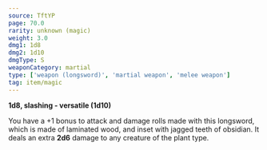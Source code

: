 ```yaml
---
source: TftYP
page: 70.0
rarity: unknown (magic)
weight: 3.0
dmg1: 1d8
dmg2: 1d10
dmgType: S
weaponCategory: martial
type: ['weapon (longsword)', 'martial weapon', 'melee weapon']
tag: item/magic
---
```


**1d8, slashing - versatile (1d10)**

You have a +1 bonus to attack and damage rolls made with this longsword, which is made of laminated wood, and inset with jagged teeth of obsidian. It deals an extra **2d6** damage to any creature of the plant type.


